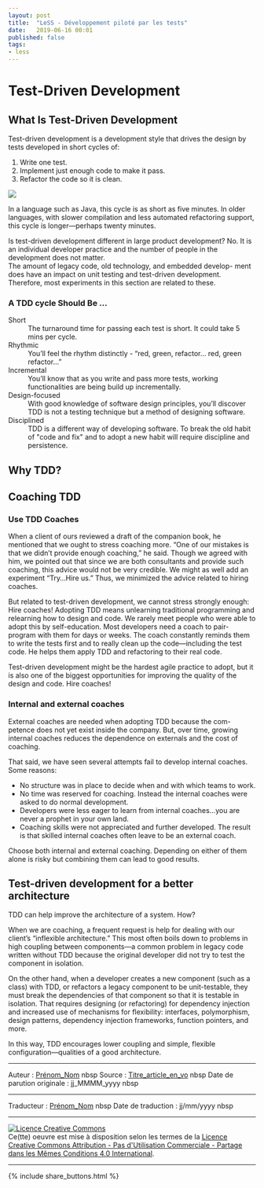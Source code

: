 ```yaml
---
layout: post
title:  "LeSS - Développement piloté par les tests"
date:   2019-06-16 00:01
published: false
tags:
- less
---
```


# Test-Driven Development



## What Is Test-Driven Development



Test-driven development is a development style that drives the design by tests developed in short cycles of:



1.  Write one test.
2.  Implement just enough code to make it pass.
3.  Refactor the code so it is clean.



![](https://less.works/img/technical-excellence/xtdd.png.pagespeed.ic.qLQv1lyRI1.webp)



In a language such as Java, this cycle is as short as five minutes. In older languages, with slower compilation and less automated refactoring support, this cycle is longer—perhaps twenty minutes.



Is test-driven development different in large product development? No. It is an individual developer practice and the number of people in the development does not matter.  
The amount of legacy code, old technology, and embedded develop- ment does have an impact on unit testing and test-driven development. Therefore, most experiments in this section are related to these.



### A TDD cycle Should Be …



<dl>
    <dt>Short</dt>
    <dd>The turnaround time for passing each test is short. It could take 5 mins per cycle.</dd>
    <dt>Rhythmic</dt>
    <dd>You’ll feel the rhythm distinctly - “red, green, refactor... red, green refactor...”</dd>
    <dt>Incremental</dt>
    <dd>You’ll know that as you write and pass more tests, working functionalities are being build up incrementally.</dd>
    <dt>Design-focused</dt>
    <dd>With good knowledge of software design principles, you’ll discover TDD is not a testing technique but a method of designing software.</dd>
    <dt>Disciplined</dt>
    <dd>TDD is a different way of developing software. To break the old habit of "code and fix" and to adopt a new habit will require discipline and persistence.</dd>
</dl>

## Why TDD?



## Coaching TDD



### Use TDD Coaches



When a client of ours reviewed a draft of the companion book, he mentioned that we ought to stress coaching more. “One of our mistakes is that we didn’t provide enough coaching,” he said. Though we agreed with him, we pointed out that since we are both consultants and provide such coaching, this advice would not be very credible. We might as well add an experiment “Try…Hire us.” Thus, we minimized the advice related to hiring coaches.



But related to test-driven development, we cannot stress strongly enough: Hire coaches! Adopting TDD means unlearning traditional programming and relearning how to design and code. We rarely meet people who were able to adopt this by self-education. Most developers need a coach to pair-program with them for days or weeks. The coach constantly reminds them to write the tests first and to really clean up the code—including the test code. He helps them apply TDD and refactoring to their real code.



Test-driven development might be the hardest agile practice to adopt, but it is also one of the biggest opportunities for improving the quality of the design and code. Hire coaches!



### Internal and external coaches



External coaches are needed when adopting TDD because the com- petence does not yet exist inside the company. But, over time, growing internal coaches reduces the dependence on externals and the cost of coaching.



That said, we have seen several attempts fail to develop internal coaches. Some reasons:



* No structure was in place to decide when and with which teams to work.
* No time was reserved for coaching. Instead the internal coaches were asked to do normal development.
* Developers were less eager to learn from internal coaches…you are never a prophet in your own land.
* Coaching skills were not appreciated and further developed. The result is that skilled internal coaches often leave to be an external coach.



Choose both internal and external coaching. Depending on either of them alone is risky but combining them can lead to good results.



## Test-driven development for a better architecture



TDD can help improve the architecture of a system. How?



When we are coaching, a frequent request is help for dealing with our client’s “inflexible architecture.” This most often boils down to problems in high coupling between components—a common problem in legacy code written without TDD because the original developer did not try to test the component in isolation.



On the other hand, when a developer creates a new component (such as a class) with TDD, or refactors a legacy component to be unit-testable, they must break the dependencies of that component so that it is testable in isolation. That requires designing (or refactoring) for dependency injection and increased use of mechanisms for flexibility: interfaces, polymorphism, design patterns, dependency injection frameworks, function pointers, and more.



In this way, TDD encourages lower coupling and simple, flexible configuration—qualities of a good architecture.



---
Auteur : [Prénom_Nom](url_bio)  nbsp
Source : [Titre_article_en_vo](url_article_en_vo)  nbsp
Date de parution originale : jj_MMMM_yyyy  nbsp

---
Traducteur : [Prénom_Nom](url_bio)  nbsp
Date de traduction : jj/mm/yyyy  nbsp

---

<a rel="license" href="http://creativecommons.org/licenses/by-nc-sa/4.0/"><img alt="Licence Creative Commons" style="border-width:0" src="http://i.creativecommons.org/l/by-nc-sa/4.0/88x31.png" /></a><br />Ce(tte) oeuvre est mise à disposition selon les termes de la <a rel="license" href="http://creativecommons.org/licenses/by-nc-sa/4.0/">Licence Creative Commons Attribution - Pas d'Utilisation Commerciale - Partage dans les Mêmes Conditions 4.0 International</a>.

---

{% include share_buttons.html %}
